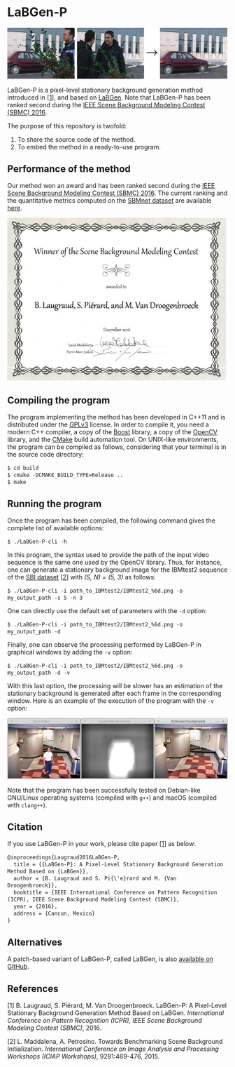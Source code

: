 # LaBGen-P

![Screenshot](readme/graphical-abstract.png)

LaBGen-P is a pixel-level stationary background generation method introduced in [[1](#references)], and based on [LaBGen](https://github.com/benlaug/labgen). Note that LaBGen-P has been ranked second during the [IEEE Scene Background Modeling Contest (SBMC) 2016](http://pione.dinf.usherbrooke.ca/sbmc2016).

The purpose of this repository is twofold:

1. To share the source code of the method.
2. To embed the method in a ready-to-use program.

## Performance of the method

Our method won an award and has been ranked second during the [IEEE Scene Background Modeling Contest (SBMC) 2016](http://pione.dinf.usherbrooke.ca/sbmc2016). The current ranking and the quantitative metrics computed on the [SBMnet dataset](http://www.scenebackgroundmodeling.net) are available [here](http://pione.dinf.usherbrooke.ca/results).

![Screenshot](readme/award.jpg)

## Compiling the program

The program implementing the method has been developed in C++11 and is distributed under the [GPLv3](LICENSE) license. In order to compile it, you need a modern C++ compiler, a copy of the [Boost](http://www.boost.org) library, a copy of the [OpenCV](http://opencv.org) library, and the [CMake](https://cmake.org) build automation tool. On UNIX-like environments, the program can be compiled as follows, considering that your terminal is in the source code directory:

```
$ cd build
$ cmake -DCMAKE_BUILD_TYPE=Release ..
$ make
```

## Running the program

Once the program has been compiled, the following command gives the complete list of available options:

```
$ ./LaBGen-P-cli -h
```

In this program, the syntax used to provide the path of the input video sequence is the same one used by the OpenCV library. Thus, for instance, one can generate a stationary background image for the IBMtest2 sequence of the [SBI dataset](http://sbmi2015.na.icar.cnr.it/SBIdataset.html) [[2](#references)] with *(S, N) = (5, 3)* as follows:

```
$ ./LaBGen-P-cli -i path_to_IBMtest2/IBMtest2_%6d.png -o my_output_path -s 5 -n 3
```

One can directly use the default set of parameters with the `-d` option:

```
$ ./LaBGen-P-cli -i path_to_IBMtest2/IBMtest2_%6d.png -o my_output_path -d
```

Finally, one can observe the processing performed by LaBGen-P in graphical windows by adding the `-v` option:

```
$ ./LaBGen-P-cli -i path_to_IBMtest2/IBMtest2_%6d.png -o my_output_path -d -v
```

With this last option, the processing will be slower has an estimation of the stationary background is generated after each frame in the corresponding window. Here is an example of the execution of the program with the `-v` option:

![Screenshot](readme/screenshot.png)

Note that the program has been successfully tested on Debian-like GNU/Linux operating systems (compiled with `g++`) and macOS (compiled with `clang++`).

## Citation

If you use LaBGen-P in your work, please cite paper [[1](#references)] as below:

```
@inproceedings{Laugraud2016LaBGen-P,
  title = {{LaBGen-P}: A Pixel-Level Stationary Background Generation Method Based on {LaBGen}},
  author = {B. Laugraud and S. Pi{\'e}rard and M. {Van Droogenbroeck}},
  booktitle = {IEEE International Conference on Pattern Recognition (ICPR), IEEE Scene Background Modeling Contest (SBMC)},
  year = {2016},
  address = {Cancun, Mexico}
}
```

## Alternatives

A patch-based variant of LaBGen-P, called LaBGen, is also [available on GitHub](https://github.com/benlaug/labgen).

## References

[1] B. Laugraud, S. Piérard, M. Van Droogenbroeck. LaBGen-P: A Pixel-Level Stationary Background Generation Method Based on LaBGen. *International Conference on Pattern Recognition (ICPR), IEEE Scene Background Modeling Contest (SBMC)*, 2016.

[2] L. Maddalena, A. Petrosino. Towards Benchmarking Scene Background Initialization. *International Conference on Image Analysis and Processing Workshops (ICIAP Workshops)*, 9281:469-476, 2015.
